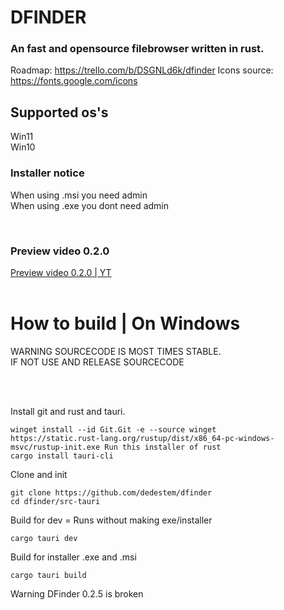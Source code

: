 # DFINDER
### An fast and opensource filebrowser written in rust. 
Roadmap: https://trello.com/b/DSGNLd6k/dfinder
Icons source: https://fonts.google.com/icons

## Supported os's
Win11 \
Win10 


### Installer notice
When using .msi you need admin \
When using .exe you dont need admin

<br>
<h3>Preview video 0.2.0</h3>
<a href="https://youtu.be/9asUwgz0W-0">Preview video 0.2.0 | YT</a>
<br>
<br>
<h1>How to build | On Windows</h1>


   WARNING SOURCECODE IS MOST TIMES STABLE.<br>
   IF NOT USE AND RELEASE SOURCECODE<br>

<br>
<br>

Install git and rust and tauri.
```batch
winget install --id Git.Git -e --source winget
https://static.rust-lang.org/rustup/dist/x86_64-pc-windows-msvc/rustup-init.exe Run this installer of rust
cargo install tauri-cli
```

Clone and init
```batch
git clone https://github.com/dedestem/dfinder
cd dfinder/src-tauri
```

Build for dev = Runs without making exe/installer
```batch
cargo tauri dev
```

Build for installer .exe and .msi
```batch
cargo tauri build
```


Warning
DFinder 0.2.5 is broken
